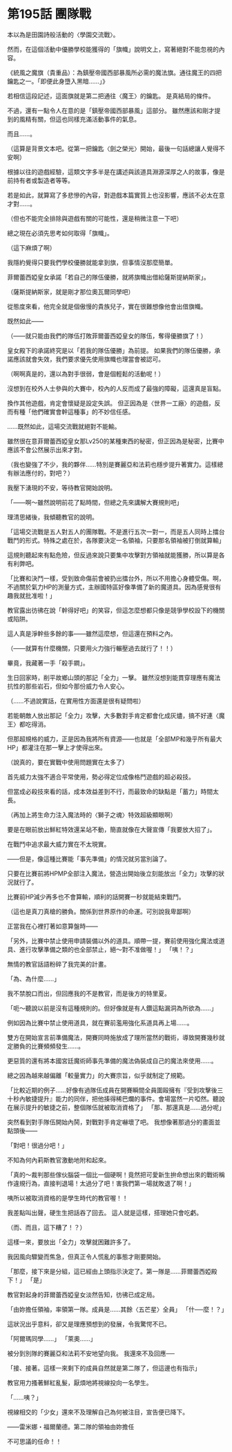 # 第195話 團隊戰

本以為是田園詩般活動的〈學園交流戰〉。

然而，在這個活動中優勝學校能獲得的「旗幟」說明文上，寫著絕對不能忽視的內容。

《統風之魔旗（貴重品）：為鎮壓帝國西部暴風所必需的魔法旗。通往魔王的四把鑰匙之一。「即便此身墮入黑暗……」》

若相信這段記述，這面旗就是第二把通往〈魔王〉的鑰匙。
是真結局的條件。

不過，還有一點令人在意的是「鎮壓帝國西部暴風」這部分。
雖然應該和剛才提到的風精有關，但這也同樣充滿活動事件的氣息。

而且……。

（這算是背景文本吧。從第一把鑰匙〈劍之榮光〉開始，最後一句話總讓人覺得不安啊）

根據以往的遊戲經驗，這類文字多半是在講述與該道具淵源深厚之人的故事，像是前持有者或製造者等等。

若是如此，就算寫了多悲慘的內容，對遊戲本篇實質上也沒影響，應該不必太在意才對……。

（但也不能完全排除與遊戲有關的可能性，還是稍微注意一下吧）

總之現在必須先思考如何取得「旗幟」。

（這下麻煩了啊）

我隱約覺得只要我們學校優勝就能拿到旗，但事情沒那麼簡單。

菲爾蕾西婭皇女承諾「若自己的隊伍優勝，就將旗幟出借給薩斯提納斯家」。

（薩斯提納斯家，就是剛才那位奧瓦爾同學吧）

從態度來看，他完全就是個傲慢的貴族兒子，實在很難想像他會出借旗幟。

既然如此——

（——就只能由我們的隊伍打敗菲爾蕾西婭皇女的隊伍，奪得優勝旗了！）

皇女殿下的承諾終究是以「若我的隊伍優勝」為前提。
如果我們的隊伍優勝，承諾應該就會失效，我們要求優先使用旗幟也理當會被認可。

（啊啊真是的，還以為對手很弱，會是個輕鬆的活動呢！）

沒想到在校外人士參與的大賽中，校內的人反而成了最強的障礙，這還真是盲點。

換作其他遊戲，肯定會懷疑是設定失誤。
但正因為是〈世界一工廠〉的遊戲，反而有種「他們確實會幹這種事」的不妙信任感。

……既然如此，這場交流戰就絕對不能輸。

雖然很在意菲爾蕾西婭皇女那Lv250的某種東西的秘密，但正因為是秘密，比賽中應該不會公然展示出來才對。

（我也變強了不少，我的夥伴……特別是賽麗亞和法莉也穩步提升著實力。這樣總有辦法應付的，對吧？）

我壓下湧現的不安，等待教官開始說明。

「——啊～雖然說明前花了點時間，但總之先來講解大賽規則吧」

理清思緒後，我傾聽教官的說明。

「這場交流戰是五人對五人的團隊戰。不是進行五次一對一，而是五人同時上擂台戰鬥的形式。特殊之處在於，各隊要決定一名領袖，只要那名領袖被打倒就算輸」

這規則聽起來有點危險，但反過來說只要集中攻擊對方領袖就能獲勝，所以算是各有利弊吧。

「比賽和決鬥一樣，受到致命傷前會被扔出擂台外，所以不用擔心身體受傷。啊，不過關於氣力HP的測量方式，主辦國特區好像準備了新的魔道具。因為感覺很有趣我就批准啦！」

教官露出彷彿在說「幹得好吧」的笑容，但這怎麼想都只像是競爭學校設下的機關或陷阱。

這人真是淨幹些多餘的事——雖然這麼想，但這還在預料之內。

（——就算有什麼機關，只要用火力強行輾壓過去就行了！！）

畢竟，我藏著一手「殺手鐧」。

生日回家時，削平故鄉山頭的那記「全力」一擊。
雖然沒想到能貫穿理應有魔法抗性的那些岩石，但如今那份威力令人安心。

（……不過說實話，在實用性方面還是很有疑問啦）

若能朝敵人放出那記「全力」攻擊，大多數對手肯定都會化成灰燼，搞不好連〈魔王〉都吃得消。

但那超規格的威力，正是因為我將所有資源——也就是「全部MP和幾乎所有最大HP」都灌注在那一擊上才使得出來。

（說真的，要在實戰中使用問題實在太多了）

首先威力太強不適合平常使用，勢必得定位成像格鬥遊戲的超必殺技。

但當成必殺技來看的話，成本效益差到不行，而最致命的缺點是「蓄力」時間太長。

（再加上將生命力注入魔法時的〈獅子之魂〉特效超級顯眼啊）

要是在眼前放出鮮紅特效還呆站不動，簡直就像在大聲宣傳「我要放大招了」。

在戰鬥中追求最大威力實在不太現實。

——但是，像這種比賽能「事先準備」的情況就另當別論了。

只要在比賽前將HPMP全部注入魔法，營造出開始後立刻能放出「全力」攻擊的狀況就行了。

比賽前HP減少再多也不會算輸，順利的話開賽一秒就能結束戰鬥。

（這也是真刀真槍的勝負。關係到世界原作的命運。可別說我卑鄙啊）

正當我在心裡打著如意算盤時——

「另外，比賽中禁止使用申請裝備以外的道具。順帶一提，賽前使用強化魔法或道具、進行攻擊準備之類的也全部禁止，絕～對不准做喔！」
「咦！？」

無情的教官話語粉碎了我完美的計畫。

「為、為什麼……」

我不禁脫口而出，但回應我的不是教官，而是後方的特里夏。

「呃～聽說以前是沒有這種規則的。但好像就是有人鑽這點漏洞為所欲為……」

例如因為比賽中禁止使用道具，就在賽前濫用強化系道具再上場……。

雙方在開始宣言前準備魔法，開賽同時施放成了理所當然的戰術，導致開賽幾秒就定勝負的比賽頻頻發生……。

更惡質的還有將本國宮廷魔術師事先準備的魔法偽裝成自己的魔法來使用……。

總之因為越來越偏離「較量實力」的大賽宗旨，似乎就制定了規範。

「比較近期的例子……好像有過隊伍成員在開賽瞬間全員圍毆擁有『受到攻擊後三十秒內敏捷提升』能力的同伴，把他揍得稀巴爛的事件。會場當然一片啞然。聽說在展示提升的敏捷之前，整個隊伍就被取消資格了」
「那、那還真是……過分呢」

突然看到對手隊伍開始內鬨，對戰對手肯定嚇壞了吧。
我想像著那過分的畫面並點頭後——

「對吧！很過分吧！」

不知為何內莉斯教官激動地附和起來。

「真的～裁判那些傢伙腦袋一個比一個硬啊！竟然把可愛新生拚命想出來的戰術稱作違規行為，直接判退場！太過分了吧！害我們第一場就敗退了啊！」

咦所以被取消資格的是學生時代的教官喔！！

我差點叫出聲，硬生生把話吞了回去。
這人就是這樣，搭理她只會吃虧。

（而、而且，這下糟了！？）

這樣一來，要放出「全力」攻擊就困難許多了。

我因風向驟變而焦急，但真正令人慌亂的事態才剛要開始。

「那麼，接下來是分組，這已經由上頭指示決定了。第一隊是……菲爾蕾西婭殿下！」
「是」

教官對起身的菲爾蕾西婭皇女淡然告知，彷彿已成定局。

「由妳擔任領袖，率領第一隊。成員是……其餘〈五芒星〉全員」
「什──麼！？」

這狀況出乎意料，卻又是理應預想到的發展，令我驚愕不已。

「阿爾瑪同學……」
「萊奧……」

被分到別隊的賽麗亞和法莉不安地望向我。
我還來不及回應──

「接、接著。這樣一來剩下的成員自然就是第二隊了，但這邊也有指示」

教官用力搔著鮮紅亂髮，厭煩地將視線投向一名學生。

「……咦？」

視線相交的「少女」還來不及理解自己為何被注目，宣告便已降下。

――雷米娜・福爾蘭德。第二隊的領袖由妳擔任

不可思議的任命！！
